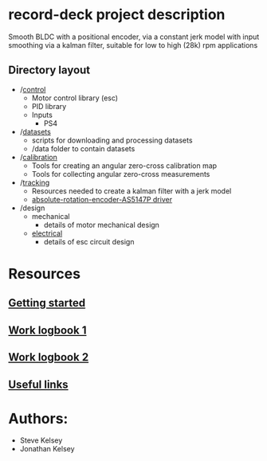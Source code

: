 # record-deck project description

Smooth BLDC with a positional encoder, via a constant jerk model with input smoothing via a kalman filter, suitable for low to high (28k) rpm applications

## Directory layout

- /[control](control/README.md)
    - Motor control library (esc)
    - PID library
    - Inputs
        - PS4
- /[datasets](datasets/README.md)
    - scripts for downloading and processing datasets
    - /data
        folder to contain datasets
- /[calibration](calibration/README.md)
    - Tools for creating an angular zero-cross calibration map
    - Tools for collecting angular zero-cross measurements
- /[tracking](tracking/README.md)
    - Resources needed to create a kalman filter with a jerk model
    - [absolute-rotation-encoder-AS5147P driver](tracking/absolute-rotation-encoder-AS5147P)
- /design
    - mechanical
        - details of motor mechanical design
    - [electrical](./design/electrical/README.md)
        - details of esc circuit design

# Resources

## [Getting started](GETTING-STARTED.md)
## [Work logbook 1](resources/log.pdf)
## [Work logbook 2](resources/log2.pdf)
## [Useful links](USEFUL-LINKS.md)

# Authors:
- Steve Kelsey
- Jonathan Kelsey


